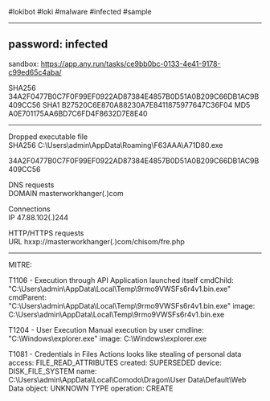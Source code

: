 #lokibot #loki #malware #infected #sample

---------------------------------------------------------------------------
password: infected
---------------------------------------------------------------------------

sandbox: https://app.any.run/tasks/ce9bb0bc-0133-4e41-9178-c99ed65c4aba/

 SHA256 34A2F0477B0C7F0F99EF0922AD87384E4857B0D51A0B209C66DB1AC9B409CC56 
 SHA1 B27520C6E870A88230A7E8411875977647C36F04 
 MD5 A0E701175AA6BD7C6FD4F8632D7E8E40

-----------------------------------------

Dropped executable file  
 SHA256 C:\Users\admin\AppData\Roaming\F63AAA\A71D80.exe

34A2F0477B0C7F0F99EF0922AD87384E4857B0D51A0B209C66DB1AC9B409CC56 

DNS requests  
 DOMAIN masterworkhanger(.)com 

Connections  
 IP 47.88.102(.)244 

HTTP/HTTPS requests  
 URL hxxp://masterworkhanger(.)com/chisom/fre.php



---------------------------------------------------------------------------
MITRE:

T1106 - Execution through API
 Application launched itself
cmdChild: "C:\Users\admin\AppData\Local\Temp\9rmo9VWSFs6r4v1.bin.exe"
cmdParent: "C:\Users\admin\AppData\Local\Temp\9rmo9VWSFs6r4v1.bin.exe"
image: C:\Users\admin\AppData\Local\Temp\9rmo9VWSFs6r4v1.bin.exe


T1204 - User Execution
 Manual execution by user
cmdline: "C:\Windows\explorer.exe"
image: C:\Windows\explorer.exe


T1081 - Credentials in Files
 Actions looks like stealing of personal data
access: FILE_READ_ATTRIBUTES
created: SUPERSEDED
device: DISK_FILE_SYSTEM
name: C:\Users\admin\AppData\Local\Comodo\Dragon\User Data\Default\Web Data
object: UNKNOWN TYPE
operation: CREATE
